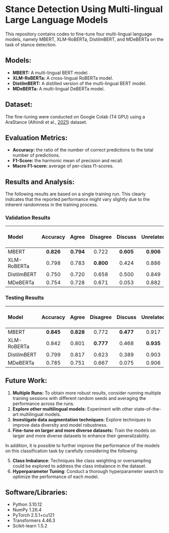 # Stance Detection Using Multi-lingual Large Language Models

This repository contains codes to fine-tune four multi-lingual language models, namely MBERT, XLM-RoBERTa, DistilmBERT, and MDeBERTa on the task of stance detection.

## Models:

* **MBERT:** A multi-lingual BERT model.
* **XLM-RoBERTa:** A cross-lingual RoBERTa model.
* **DistilmBERT:** A distilled version of the multi-lingual BERT model.
* **MDeBERTa:** A multi-lingual DeBERTa model.

## Dataset:
The fine-tuning were conducted on Google Colab (T4 GPU) using a AraStance (Alhindi et al., [2021](https://aclanthology.org/2021.nlp4if-1.9/)) dataset.

## Evaluation Metrics:

* **Accuracy:** the ratio of the number of correct predictions to the total number of predictions.
* **F1-Score:** the harmonic mean of precision and recall.
* **Macro F1-score:** average of per-class f1-scores.

## Results and Analysis:

The following results are based on a single training run. This clearly indicates that the reported performance might vary slightly due to the inherent randomness in the training process.

### Validation Results

| Model | Accuracy | Agree | Disagree | Discuss | Unrelated | Macro f1-score |
|:---|:---:|:---:|:---:|:---:|:---:|:---:|
| MBERT | **0.826** | **0.794** | 0.722 | **0.605** | **0.906** | **0.757** |
| XLM-RoBERTa | 0.798 | 0.783 | **0.800** | 0.424 | 0.886 | 0.723 |
| DistilmBERT | 0.750 | 0.720 | 0.658 | 0.500 | 0.849 | 0.682 |
| MDeBERTa | 0.754 | 0.728 | 0.671 | 0.053 | 0.882 | 0.584 |

### Testing Results

| Model | Accuracy | Agree | Disagree | Discuss | Unrelated | Macro f1-score |
|:---|:---:|:---:|:---:|:---:|:---:|:---:|
| MBERT | **0.845** | **0.828** | 0.772 | **0.477** | 0.917 | **0.748** |
| XLM-RoBERTa | 0.842 | 0.801 | **0.777** | 0.468 | **0.935** | 0.745 |
| DistilmBERT | 0.799 | 0.817 | 0.623 | 0.389 | 0.903 | 0.683 |
| MDeBERTa | 0.785 | 0.751 | 0.667 | 0.075 | 0.906 | 0.600 |

## Future Work:

1. **Multiple Runs:** To obtain more robust results, consider running multiple training sessions with different random seeds and averaging the performance across the runs.
2. **Explore other multilingual models:** Experiment with other state-of-the-art multilingual models.
3. **Investigate data augmentation techniques:** Explore techniques to improve data diversity and model robustness.
4. **Fine-tune on larger and more diverse datasets:** Train the models on larger and more diverse datasets to enhance their generalizability.
 
In addition, it is possible to further improve the performance of the models on this classification task by carefully considering the following:

5. **Class Imbalance**: Techniques like class weighting or oversampling could be explored to address the class imbalance in the dataset.
6. **Hyperparameter Tuning**: Conduct a thorough hyperparameter search to optimize the performance of each model.

## Software/Libraries:

- Python 3.10.12
- NumPy 1.26.4
- PyTorch 2.5.1+cu121
- Transformers 4.46.3
- Scikit-learn 1.5.2
